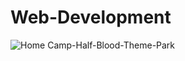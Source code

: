 # Web-Development

![Home Camp-Half-Blood-Theme-Park](https://user-images.githubusercontent.com/62084317/225332611-71e2f5c1-80bd-41b5-9ff5-3249411126fa.png)
